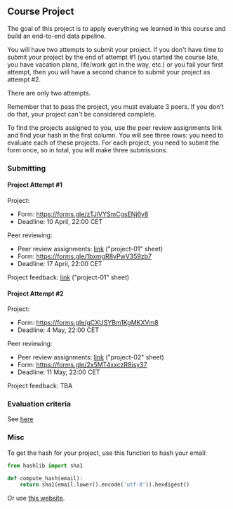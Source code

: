 ## Course Project

The goal of this project is to apply everything we learned
in this course and build an end-to-end data pipeline.

You will have two attempts to submit your project. If you don't have 
time to submit your project by the end of attempt #1 (you started the 
course late, you have vacation plans, life/work got in the way, etc.)
or you fail your first attempt, 
then you will have a second chance to submit your project as attempt
#2. 

There are only two attempts.

Remember that to pass the project, you must evaluate 3 peers. If you don't do that,
your project can't be considered complete.

To find the projects assigned to you, use the peer review assignments link 
and find your hash in the first column. You will see three rows: you need to evaluate 
each of these projects. For each project, you need to submit the form once,
so in total, you will make three submissions. 


### Submitting

#### Project Attempt #1

Project:

* Form: https://forms.gle/zTJiVYSmCgsENj6y8
* Deadline: 10 April, 22:00 CET

Peer reviewing:

* Peer review assignments: [link](https://docs.google.com/spreadsheets/d/e/2PACX-1vRYQ0A9C7AkRK-YPSFhqaRMmuPR97QPfl2PjI8n11l5jntc6YMHIJXVVS0GQNqAYIGwzyevyManDB08/pubhtml?gid=0&single=true) ("project-01" sheet)
* Form: https://forms.gle/1bxmgR8yPwV359zb7
* Deadline: 17 April, 22:00 CET

Project feedback: [link](https://docs.google.com/spreadsheets/d/e/2PACX-1vQuMt9m1XlPrCACqnsFTXTV_KGiSnsl9UjL7kdTMsLJ8DLu3jNJlPzoUKG6baxc8APeEQ8RaSP1U2VX/pubhtml?gid=27207346&single=true) ("project-01" sheet)

#### Project Attempt #2

Project:

* Form: https://forms.gle/gCXUSYBm1KgMKXVm8
* Deadline: 4 May, 22:00 CET

Peer reviewing:

* Peer review assignments: [link](https://docs.google.com/spreadsheets/d/e/2PACX-1vRYQ0A9C7AkRK-YPSFhqaRMmuPR97QPfl2PjI8n11l5jntc6YMHIJXVVS0GQNqAYIGwzyevyManDB08/pubhtml?gid=303437788&single=true) ("project-02" sheet)
* Form: https://forms.gle/2x5MT4xxczR8isy37
* Deadline: 11 May, 22:00 CET

Project feedback: TBA

### Evaluation criteria

See [here](../../week_7_project/README.md)


### Misc

To get the hash for your project, use this function to hash your email:

```python
from hashlib import sha1

def compute_hash(email):
    return sha1(email.lower().encode('utf-8')).hexdigest()
```

Or use [this website](http://www.sha1-online.com/). 
